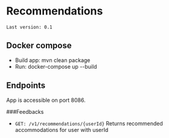 # Recommendations
`Last version: 0.1`
## Docker compose
- Build app: mvn clean package
- Run: docker-compose up --build

## Endpoints
App is accessible on port 8086.

###Feedbacks
* `GET: /v1/recommendations/{userId}` Returns recommended accommodations for user with userId